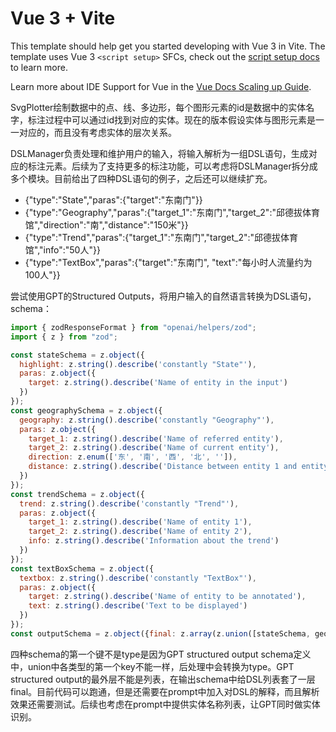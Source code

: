 # Vue 3 + Vite

This template should help get you started developing with Vue 3 in Vite. The template uses Vue 3 `<script setup>` SFCs, check out the [script setup docs](https://v3.vuejs.org/api/sfc-script-setup.html#sfc-script-setup) to learn more.

Learn more about IDE Support for Vue in the [Vue Docs Scaling up Guide](https://vuejs.org/guide/scaling-up/tooling.html#ide-support).

SvgPlotter绘制数据中的点、线、多边形，每个图形元素的id是数据中的实体名字，标注过程中可以通过id找到对应的实体。现在的版本假设实体与图形元素是一一对应的，而且没有考虑实体的层次关系。

DSLManager负责处理和维护用户的输入，将输入解析为一组DSL语句，生成对应的标注元素。后续为了支持更多的标注功能，可以考虑将DSLManager拆分成多个模块。目前给出了四种DSL语句的例子，之后还可以继续扩充。
* {"type":"State","paras":{"target":"东南门"}}
* {"type":"Geography","paras":{"target_1":"东南门","target_2":"邱德拔体育馆","direction":"南","distance":"150米"}}
* {"type":"Trend","paras":{"target_1":"东南门","target_2":"邱德拔体育馆","info":"50人"}}
* {"type":"TextBox","paras":{"target":"东南门", "text":"每小时人流量约为100人"}}

尝试使用GPT的Structured Outputs，将用户输入的自然语言转换为DSL语句，schema：
```javascript
import { zodResponseFormat } from "openai/helpers/zod";
import { z } from "zod";

const stateSchema = z.object({
  highlight: z.string().describe('constantly "State"'),
  paras: z.object({
    target: z.string().describe('Name of entity in the input')
  })
});
const geographySchema = z.object({
  geography: z.string().describe('constantly "Geography"'),
  paras: z.object({
    target_1: z.string().describe('Name of referred entity'),
    target_2: z.string().describe('Name of current entity'),
    direction: z.enum(['东', '南', '西', '北', '']),
    distance: z.string().describe('Distance between entity 1 and entity 2, can be empty string')
  })
});
const trendSchema = z.object({
  trend: z.string().describe('constantly "Trend"'),
  paras: z.object({
    target_1: z.string().describe('Name of entity 1'),
    target_2: z.string().describe('Name of entity 2'),
    info: z.string().describe('Information about the trend')
  })
});
const textBoxSchema = z.object({
  textbox: z.string().describe('constantly "TextBox"'),
  paras: z.object({
    target: z.string().describe('Name of entity to be annotated'),
    text: z.string().describe('Text to be displayed')
  })
});
const outputSchema = z.object({final: z.array(z.union([stateSchema, geographySchema, trendSchema, textBoxSchema]))});
```
四种schema的第一个键不是type是因为GPT structured output schema定义中，union中各类型的第一个key不能一样，后处理中会转换为type。GPT structured output的最外层不能是列表，在输出schema中给DSL列表套了一层final。目前代码可以跑通，但是还需要在prompt中加入对DSL的解释，而且解析效果还需要测试。后续也考虑在prompt中提供实体名称列表，让GPT同时做实体识别。